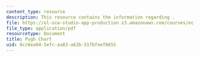 ```yaml
---
content_type: resource
description: This resource contains the information regarding .
file: https://ol-ocw-studio-app-production.s3.amazonaws.com/courses/ec-710-d-lab-medical-technologies-for-the-developing-world-spring-2010/8cc6ea045efcaa83a62b51fbfeef6655_MITEC_710S10_SArm_ElecPC.pdf
file_type: application/pdf
resourcetype: Document
title: Pugh Chart
uid: 8cc6ea04-5efc-aa83-a62b-51fbfeef6655
---
```

